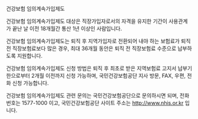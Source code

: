 건강보험 임의계속가입제도

건강보험 임의계속가입제도 대상은 직장가입자로서의 자격을 유지한 기간이 사용관계가 끝난 날 이전 18개월간 통산 1년 이상인 사람입니다.

건강보험 임의계속가입제도는 퇴직 후 지역가입자로 전환되어 내야 하는 보험료가 퇴직 전 직장보험료보다 많은 경우, 최대 36개월 동안은 퇴직 전 직장보험료 수준으로 납부하도록 지원합니다.

건강보험 임의계속가입제도 신청 방법은 퇴직 후 최초로 받은 지역보험료 고지서 납부기한으로부터 2개월 이전까지 신청 가능하며, 국민건강보험공단 지사 방문, FAX, 우편, 전화 신청 가능합니다.

건강보험 임의계속가입제도 관련 문의는 국민건강보험공단으로 문의하시면 되며, 전화번호는 1577-1000 이고, 국민건강보험공단 사이트 주소는 http://www.nhis.or.kr 입니다.